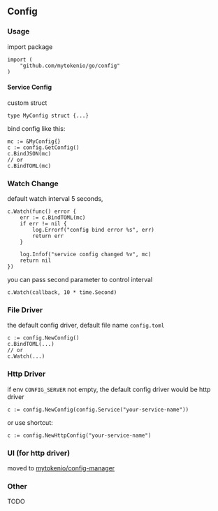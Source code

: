 ## Config

### Usage

import package

```
import (
    "github.com/mytokenio/go/config"
)
```

#### Service Config

custom struct 

```
type MyConfig struct {...}
```

bind config like this:
```
mc := &MyConfig{}
c := config.GetConfig()
c.BindJSON(mc)
// or
c.BindTOML(mc)
```

### Watch Change

default watch interval 5 seconds,
```
c.Watch(func() error {
    err := c.BindTOML(mc)
    if err != nil {
        log.Errorf("config bind error %s", err)
        return err
    }

    log.Infof("service config changed %v", mc)
    return nil
})
```

you can pass second parameter to control interval

`c.Watch(callback, 10 * time.Second)`


### File Driver

the default config driver, default file name `config.toml`
```
c := config.NewConfig()
c.BindTOML(...)
// or
c.Watch(...)
```


### Http Driver

if env `CONFIG_SERVER` not empty, the default config driver would be http driver

```
c := config.NewConfig(config.Service("your-service-name"))
```

or use shortcut:

```
c := config.NewHttpConfig("your-service-name")
```

### UI (for http driver)

moved to [mytokenio/config-manager](https://github.com/mytokenio/config-manager)

### Other

TODO


